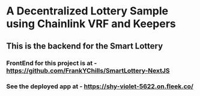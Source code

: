 # A Decentralized Lottery Sample using Chainlink VRF and Keepers

## This is the backend for the Smart Lottery

### FrontEnd for this project is at - https://github.com/FrankYChills/SmartLottery-NextJS

### See the deployed app at - https://shy-violet-5622.on.fleek.co/
